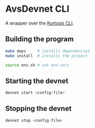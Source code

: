 # AvsDevnet CLI

A wrapper over the [Kurtosis CLI](https://docs.kurtosis.com/cli).

## Building the program

```sh
make deps     # installs dependencies
make install  # installs the project

source env.sh # set env-vars
```

## Starting the devnet

```sh
devnet start <config-file>
```

## Stopping the devnet

```sh
devnet stop <config-file>
```
